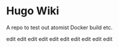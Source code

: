 # Hugo Wiki

A repo to test out atomist Docker build etc.

edit
edit
edit
edit
edit
edit
edit
edit
edit
edit
